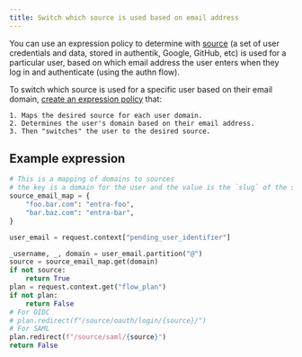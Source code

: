 ```yaml
---
title: Switch which source is used based on email address
---
```


You can use an expression policy to determine with [source](../../../../users-sources/sources/) (a set of user credentials and data, stored in authentik, Google, GitHub, etc) is used for a particular user, based on which email address the user enters when they log in and authenticate (using the authn flow).

To switch which source is used for a specific user based on their email domain, [create an expression policy](../working_with_policies.md#create-a-policy) that:

    1. Maps the desired source for each user domain.
    2. Determines the user's domain based on their email address.
    3. Then "switches" the user to the desired source.

## Example expression

```python
# This is a mapping of domains to sources
# the key is a domain for the user and the value is the `slug` of the source to redirect to
source_email_map = {
    "foo.bar.com": "entra-foo",
    "bar.baz.com": "entra-bar",
}

user_email = request.context["pending_user_identifier"]

_username, _, domain = user_email.partition("@")
source = source_email_map.get(domain)
if not source:
    return True
plan = request.context.get("flow_plan")
if not plan:
    return False
# For OIDC
# plan.redirect(f"/source/oauth/login/{source}/")
# For SAML
plan.redirect(f"/source/saml/{source}")
return False
```
